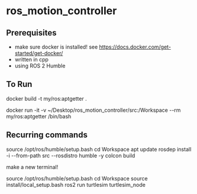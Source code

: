 # ros_motion_controller

## Prerequisites
- make sure docker is installed! see https://docs.docker.com/get-started/get-docker/
- written in cpp
- using ROS 2 Humble

## To Run
docker build -t my/ros:aptgetter .

docker run -it -v ~/Desktop/ros_motion_controller/src:/Workspace --rm my/ros:aptgetter /bin/bash

## Recurring commands
source /opt/ros/humble/setup.bash
cd Workspace
apt update
rosdep install -i --from-path src --rosdistro humble -y
colcon build

make a new terminal!

source /opt/ros/humble/setup.bash
cd Workspace
source install/local_setup.bash
ros2 run turtlesim turtlesim_node
